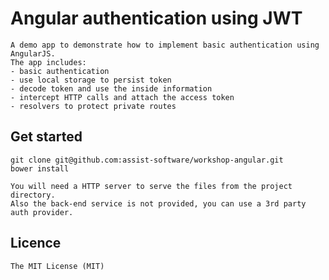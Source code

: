 # Angular authentication using JWT
    
    A demo app to demonstrate how to implement basic authentication using AngularJS. 
    The app includes:
    - basic authentication
    - use local storage to persist token
    - decode token and use the inside information
    - intercept HTTP calls and attach the access token
    - resolvers to protect private routes
    
## Get started
    
    git clone git@github.com:assist-software/workshop-angular.git
    bower install
    
    You will need a HTTP server to serve the files from the project directory.
    Also the back-end service is not provided, you can use a 3rd party auth provider.
     
## Licence
    The MIT License (MIT)